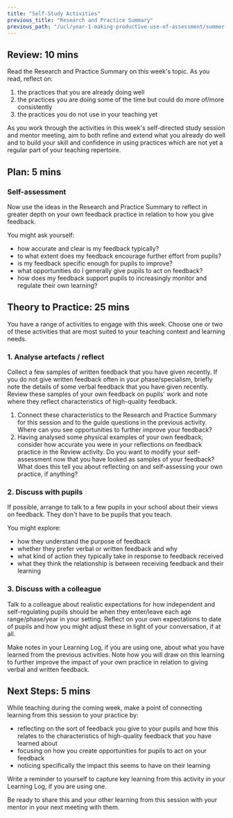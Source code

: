```yaml
---
title: "Self-Study Activities"
previous_title: "Research and Practice Summary"
previous_path: "/ucl/year-1-making-productive-use-of-assessment/summer-week-4-ect-research-and-practice-summary"
---
```


## Review: 10 mins

Read the Research and Practice Summary on this week's topic. As you read, reflect on:

1. the practices that you are already doing well
2. the practices you are doing some of the time but could do more of/more consistently
3. the practices you do not use in your teaching yet

As you work through the activities in this week's self-directed study session and mentor meeting, aim to both refine and extend what you already do well and to build your skill and confidence in using practices which are not yet a regular part of your teaching repertoire.

## Plan: 5 mins

### Self-assessment

Now use the ideas in the Research and Practice Summary to reflect in greater depth on your own feedback practice in relation to how you give feedback.

You might ask yourself:

- how accurate and clear is my feedback typically?
- to what extent does my feedback encourage further effort from pupils?
- is my feedback specific enough for pupils to improve?
- what opportunities do I generally give pupils to act on feedback?
- how does my feedback support pupils to increasingly monitor and regulate their own learning?

## Theory to Practice: 25 mins

You have a range of activities to engage with this week. Choose one or two of these activities that are most suited to your teaching context and learning needs.

### 1. Analyse artefacts / reflect

Collect a few samples of written feedback that you have given recently. If you do not give written feedback often in your phase/specialism, briefly note the details of some verbal feedback that you have given recently. Review these samples of your own feedback on pupils' work and note where they reflect characteristics of high-quality feedback.

1. Connect these characteristics to the Research and Practice Summary for this session and to the guide questions in the previous activity. Where can you see opportunities to further improve your feedback?
2. Having analysed some physical examples of your own feedback, consider how accurate you were in your reflections on feedback practice in the Review activity. Do you want to modify your self-assessment now that you have looked as samples of your feedback? What does this tell you about reflecting on and self-assessing your own practice, if anything?

### 2. Discuss with pupils

If possible, arrange to talk to a few pupils in your school about their views on feedback. They don't have to be pupils that you teach.

You might explore:

- how they understand the purpose of feedback
- whether they prefer verbal or written feedback and why
- what kind of action they typically take in response to feedback received
- what they think the relationship is between receiving feedback and their learning

### 3. Discuss with a colleague

Talk to a colleague about realistic expectations for how independent and self-regulating pupils should be when they enter/leave each age range/phase/year in your setting. Reflect on your own expectations to date of pupils and how you might adjust these in light of your conversation, if at all.

Make notes in your Learning Log, if you are using one, about what you have learned from the previous activities. Note how you will draw on this learning to further improve the impact of your own practice in relation to giving verbal and written feedback.

## Next Steps: 5 mins

While teaching during the coming week, make a point of connecting learning from this session to your practice by:

- reflecting on the sort of feedback you give to your pupils and how this relates to the characteristics of high-quality feedback that you have learned about
- focusing on how you create opportunities for pupils to act on your feedback
- noticing specifically the impact this seems to have on their learning

Write a reminder to yourself to capture key learning from this activity in your Learning Log, if you are using one.

Be ready to share this and your other learning from this session with your mentor in your next meeting with them.
